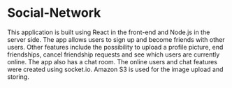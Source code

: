 # Social-Network

This application is built using React in the front-end and Node.js in the server side. The app allows users to sign up and become friends with other users. Other features include the possibility to upload a profile picture, end friendships, cancel friendship requests and see which users are currently online. The app also has a chat room. The online users and chat features were created using socket.io. Amazon S3 is used for the image upload and storing.
